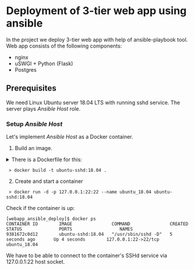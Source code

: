 # Deployment of 3-tier web app using ansible

In the project we deploy 3-tier web app with help of ansible-playbook tool. Web app consists of the following components:
* nginx
* uSWGI + Python (Flask)
* Postgres

## Prerequisites

We need Linux Ubuntu server 18.04 LTS with running sshd service. The server plays *Ansible Host* role.

### Setup *Ansible Host*

Let's implement *Ansible Host* as a Docker container.
1. Build an image. 
<details>
  <summary>There is a Dockerfile for this:</summary>

```dockerfile
# Base image
FROM ubuntu:18.04

# Install packets
RUN apt-get update && apt-get install -y python openssh-server

# To set up SSHd service in a container
RUN mkdir /var/run/sshd
RUN echo 'root:secret' | chpasswd
RUN sed -i 's/PermitRootLogin prohibit-password/PermitRootLogin yes/' /etc/ssh/sshd_config

# SSH login fix. Otherwise user is kicked off after login
RUN sed 's@session\s*required\s*pam_loginuid.so@session optional pam_loginuid.so@g' -i /etc/pam.d/sshd

ENV NOTVISIBLE "in users profile"
RUN echo "export VISIBLE=now" >> /etc/profile

EXPOSE 22

CMD ["/usr/sbin/sshd", "-D"]
```

</details>


` > docker build -t ubuntu-sshd:18.04 .`

2. Create and start a container

` > docker run -d -p 127.0.0.1:22:22 --name ubuntu_18.04 ubuntu-sshd:18.04`

Check if the container is up:
```
[webapp_ansible_deploy]$ docker ps
CONTAINER ID        IMAGE               COMMAND               CREATED             STATUS              PORTS                  NAMES
9381672c0d12        ubuntu-sshd:18.04   "/usr/sbin/sshd -D"   5 seconds ago       Up 4 seconds        127.0.0.1:22->22/tcp   ubuntu_18.04
```
We have to be able to connect to the container's SSHd service via 127.0.0.1:22 host socket.
